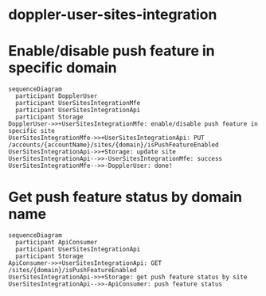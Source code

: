 # doppler-user-sites-integration

# Enable/disable push feature in specific domain

```mermaid
sequenceDiagram
  participant DopplerUser
  participant UserSitesIntegrationMfe
  participant UserSitesIntegrationApi
  participant Storage
DopplerUser->>+UserSitesIntegrationMfe: enable/disable push feature in specific site
UserSitesIntegrationMfe->>+UserSitesIntegrationApi: PUT /accounts/{accountName}/sites/{domain}/isPushFeatureEnabled
UserSitesIntegrationApi->>+Storage: update site
UserSitesIntegrationApi-->>-UserSitesIntegrationMfe: success
UserSitesIntegrationMfe-->>-DopplerUser: done!
```

# Get push feature status by domain name

```mermaid
sequenceDiagram
  participant ApiConsumer
  participant UserSitesIntegrationApi
  participant Storage
ApiConsumer->>+UserSitesIntegrationApi: GET /sites/{domain}/isPushFeatureEnabled
UserSitesIntegrationApi->>+Storage: get push feature status by site
UserSitesIntegrationApi-->>-ApiConsumer: push feature status
```
